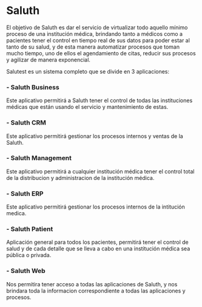 # Saluth

El objetivo de Saluth es dar el servicio de virtualizar todo aquello mínimo proceso de una institución médica, brindando tanto a médicos como a pacientes tener el control en tiempo real de sus datos para poder estar al tanto de su salud, y de esta manera automatizar procesos que toman mucho tiempo, uno de ellos el agendamiento de citas, reducir sus procesos y agilizar de manera exponencial.

Salutest es un sistema completo que se divide en 3 aplicaciones:

  ### - Saluth Business
  Este aplicativo permitirá a Saluth tener el control de todas las instituciones médicas que están usando el servicio y mantenimiento de estas.
  
  ### - Saluth CRM
  Este aplicativo permitirá gestionar los procesos internos y ventas de la Saluth.

  ### - Saluth Management
  Este aplicativo permitirá a cualquier institución médica tener el control total de la distribucion y administracion de la institución médica.
  
  ### - Saluth ERP
  Este aplicativo permitirá gestionar los procesos internos de la intitución medica.
        
  ### - Saluth Patient
  Aplicación general para todos los pacientes, permitirá tener el control de salud y de cada detalle que se lleva a cabo en una institución médica sea pública o privada.

  ### - Saluth Web
  Nos permitira tener acceso a todas las aplicaciones de Saluth, y nos brindara toda la informacion correspondiente a todas las aplicaciones y procesos.
        

